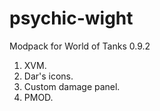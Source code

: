 psychic-wight
=============

Modpack for World of Tanks 0.9.2

1. XVM.
3. Dar's icons.
4. Custom damage panel.
5. PMOD.